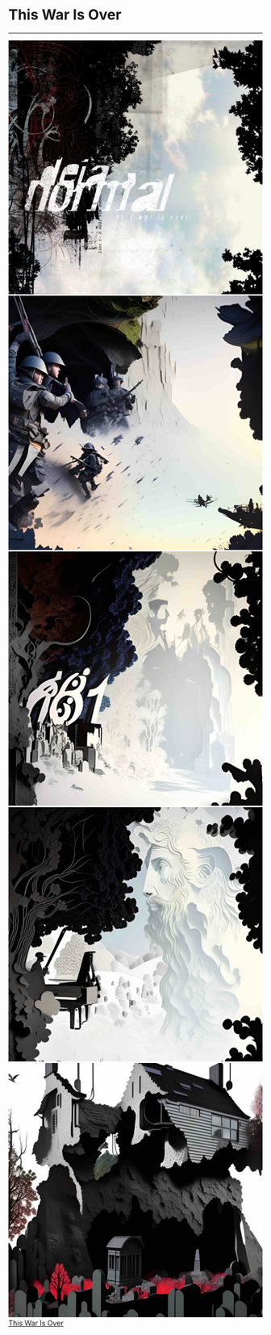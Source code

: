 # This War Is Over

---

![](IMG_5846.JPG)
![](IMG_5851.JPG)
![](IMG_5863.JPG)
![](IMG_5864.JPG)
![](IMG_5936.JPG)
[This War Is Over](This%20War%20Is%20Over.md)